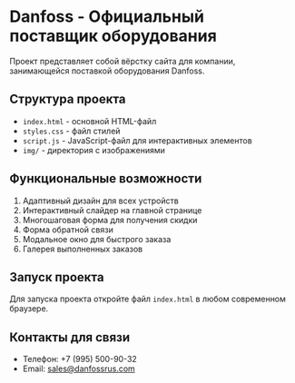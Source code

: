# Danfoss - Официальный поставщик оборудования

Проект представляет собой вёрстку сайта для компании, занимающейся поставкой оборудования Danfoss.

## Структура проекта

- `index.html` - основной HTML-файл
- `styles.css` - файл стилей
- `script.js` - JavaScript-файл для интерактивных элементов
- `img/` - директория с изображениями

## Функциональные возможности

1. Адаптивный дизайн для всех устройств
2. Интерактивный слайдер на главной странице
3. Многошаговая форма для получения скидки
4. Форма обратной связи
5. Модальное окно для быстрого заказа
6. Галерея выполненных заказов

## Запуск проекта

Для запуска проекта откройте файл `index.html` в любом современном браузере.

## Контакты для связи

- Телефон: +7 (995) 500-90-32
- Email: sales@danfossrus.com 
